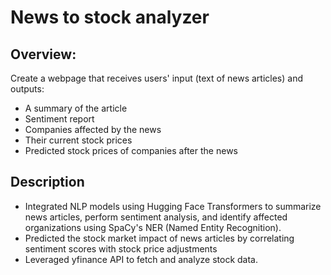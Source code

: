 # News to stock analyzer
## Overview:
Create a webpage that receives users' input (text of news articles) and outputs:
- A summary of the article<br>
- Sentiment report<br>
- Companies affected by the news<br>
- Their current stock prices<br>
- Predicted stock prices of companies after the news

## Description
- Integrated NLP models using Hugging Face Transformers to summarize news articles, perform sentiment analysis, and identify affected organizations using SpaCy's NER (Named Entity Recognition).<br>
- Predicted the stock market impact of news articles by correlating sentiment scores with stock price adjustments<br>
- Leveraged yfinance API to fetch and analyze stock data.
